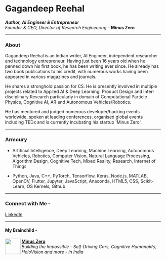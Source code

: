 <meta name="google-site-verification" content="uVE1jjJZyZZuCmxh3B_mRoxhGcIutpo6rvTeHA-V8_w" />

# Gagandeep Reehal
*__Author, AI Engineer & Entrepreneur__ \
Founder & CEO, Director of Research Engineering -* **Minus Zero**
____
### About

Gagandeep Reehal is an Indian writer, AI Engineer, independent researcher and technology entrepreneur. Having just been 16 years old when he penned down his first book, he has been writing ever since. He already has two book publications to his credit, with numerous works having been appeared in various magazines and journals.

He shares a stronghold passion for CS. He is presently involved in multiple projects related to Applied AI & Deep Learning, Product Design and Inter-disciplinary Research particularly in domain of Computational Particle Physics, Cognitive AI, AR and Autonomous Vehicles/Robotics.

He has mentored and judged numerous developer/hacking events worldwide, spoken at leading conferences, organised global events including TEDx and is currently incubating his startup 'Minus Zero'.
___


### Armoury

- Artificial Intelligence, Deep Learning, Machine Learning, Autonomous Vehicles, Robotics, Computer Vision, Natural Language Processing, Algorithm Design, Cognitive Tech, Mixed Reality, Research, Internet of Things

- Python, Java, C++, PyTorch, Tensorflow, Keras, Node.js, MATLAB, OpenCV, Flutter, Jupyter, JavaScript, Anaconda, HTML5, CSS, Scikit-Learn, OS Kernels, Github

____
### Connect with Me -

[LinkedIn](https://www.linkedin.com/in/gagandeepreehal/)

___
#### My Brainchild -
<p> <img align="left" src="https://avatars3.githubusercontent.com/u/70444900?s=180&v=4" width="50" height="50" />
  <b> <a href="https://minuszero.in"> Minus Zero </a> </b> <br>
  <i> Building the Impossible - Self-Driving Cars, Cognitive Humanoids, HoloVision and more - in India </i> </p>

